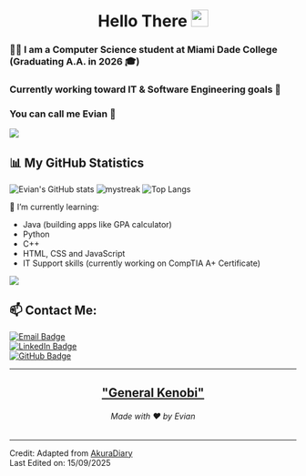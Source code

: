 <h1 align="center">Hello There <img src="https://github.com/souvikguria98/souvikguria98/blob/master/Hi.gif" width="30"> </h1>

### 👨‍💻 I am a Computer Science student at Miami Dade College (Graduating A.A. in 2026 🎓)

### Currently working toward IT & Software Engineering goals 🚀
### You can call me **Evian** 👋

<a href="https://www.youtube.com/watch?v=dQw4w9WgXcQ"><img src="https://user-images.githubusercontent.com/73097560/115834477-dbab4500-a447-11eb-908a-139a6edaec5c.gif"></a>

## 📊 My GitHub Statistics
![Evian's GitHub stats](https://github-readme-stats.vercel.app/api?username=EvianEscobio&show_icons=true&theme=tokyonight)
<img src="https://github-readme-streak-stats.herokuapp.com/?user=EvianEscobio&theme=tokyonight" alt="mystreak"/>
![Top Langs](https://github-readme-stats.vercel.app/api/top-langs/?username=EvianEscobio&theme=tokyonight&layout=compact)

🌱 I’m currently learning:
- Java (building apps like GPA calculator)
- Python 
- C++
- HTML, CSS and JavaScript
- IT Support skills (currently working on CompTIA A+ Certificate)

<a href="https://www.youtube.com/watch?v=dQw4w9WgXcQ"><img src="https://user-images.githubusercontent.com/73097560/115834477-dbab4500-a447-11eb-908a-139a6edaec5c.gif"></a>

## 📫 Contact Me:
[![Email Badge](https://img.shields.io/badge/-evianescobio@outlook.com-blue?style=flat-roundedrectangle&logo=Microsoft-Outlook&logoColor=white&link=mailto:evianescobio@outlook.com)](mailto:evianescobio@outlook.com)  
[![LinkedIn Badge](https://img.shields.io/badge/-Evian_Escobio-blue?style=flat-roundedrectangle&logo=Linkedin&logoColor=white&link=https://www.linkedin.com/in/evian-escobio/)](https://www.linkedin.com/in/evian-escobio/)  
[![GitHub Badge](https://img.shields.io/badge/-EvianEscobio-181717?style=flat-roundedrectangle&logo=github&logoColor=white&link=https://github.com/evianescobio)](https://github.com/evianescobio)

---

<h2 align="center"><a href="https://youtu.be/frszEJb0aOo?t=4">"General Kenobi"</a></h2>
<h6 align="center">Made with ❤️ by Evian</h6>

------
Credit: Adapted from [AkuraDiary](https://github.com/AkuraDiary)  
Last Edited on: 15/09/2025
